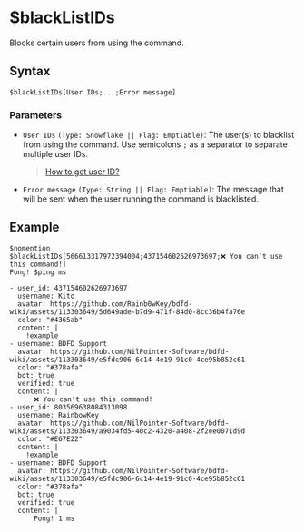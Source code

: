 # $blackListIDs
Blocks certain users from using the command.

## Syntax
```
$blackListIDs[User IDs;...;Error message]
```

### Parameters
- `User IDs` `(Type: Snowflake || Flag: Emptiable)`: The user(s) to blacklist from using the command. Use semicolons `;` as a separator to separate multiple user IDs.
  > [How to get user ID?](https://support.discord.com/hc/en-us/articles/206346498-Where-can-I-find-my-User-Server-Message-ID-)
- `Error message` `(Type: String || Flag: Emptiable)`: The message that will be sent when the user running the command is blacklisted.

## Example
```
$nomention
$blackListIDs[566613317972394004;437154602626973697;❌ You can't use this command!]
Pong! $ping ms
```

```discord yaml
- user_id: 437154602626973697
  username: Kito
  avatar: https://github.com/Rainb0wKey/bdfd-wiki/assets/113303649/5d649ade-b7d9-471f-84d0-8cc36b4fa76e
  color: "#4365ab"
  content: |
    !example
- username: BDFD Support
  avatar: https://github.com/NilPointer-Software/bdfd-wiki/assets/113303649/e5fdc906-6c14-4e19-91c0-4ce95b852c61
  color: "#378afa"
  bot: true
  verified: true
  content: |
      ❌ You can't use this command!
- user_id: 803569638084313098
  username: RainbowKey
  avatar: https://github.com/NilPointer-Software/bdfd-wiki/assets/113303649/a9034fd5-40c2-4320-a408-2f2ee0071d9d
  color: "#E67E22"
  content: |
    !example
- username: BDFD Support
  avatar: https://github.com/NilPointer-Software/bdfd-wiki/assets/113303649/e5fdc906-6c14-4e19-91c0-4ce95b852c61
  color: "#378afa"
  bot: true
  verified: true
  content: |
      Pong! 1 ms
```
